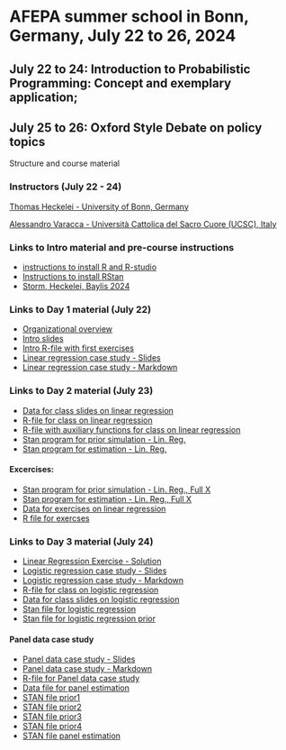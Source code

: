 # AFEPA summer school in Bonn, Germany, July 22 to 26, 2024
## July 22 to 24: Introduction to Probabilistic Programming: Concept and exemplary application;
## July 25 to 26: Oxford Style Debate on policy topics
Structure and course material
### Instructors (July 22 - 24)
[Thomas Heckelei - University of Bonn, Germany](https://www.ilr1.uni-bonn.de/en/research/research-groups/economic_and_agricultural-policy/prof)  

[Alessandro Varacca - Università Cattolica del Sacro Cuore (UCSC), Italy](https://docenti.unicatt.it/ppd2/it/docenti/27208/alessandro-varacca/didattica) 

### Links to Intro material and pre-course instructions
<!--- this is how we can comment things out...here examples from another course on how to link github files and external sites
--->
- [instructions to install R and R-studio](https://rstudio-education.github.io/hopr/starting.html)
- [Instructions to install RStan](https://github.com/stan-dev/rstan/wiki/RStan-Getting-Started)
- [Storm, Heckelei, Baylis 2024](https://doi.org/10.1093/erae/jbae016)
<!--- this is how we can comment things out...here examples from another course on how to link github files and external sites
- [Intro jupyter notebook](https://github.com/agpo-ilr-uni-bonn/PromotionskollegModule6800_2021/blob/main/labIntro.ipynb)
---> 
### Links to Day 1 material (July 22)
- [Organizational overview](https://docs.google.com/presentation/d/10GP9KN9lSPNQNWlHKEpZItidjhj8T4VLckDot2EJI6g/edit?usp=sharing)
- [Intro slides](https://docs.google.com/presentation/d/1m78B0lSyZFZ5Up2ssi_RcxVYxjOzHLCq8CnIROTIEEU/edit?usp=sharing)
- [Intro R-file with first exercises](https://github.com/heckelei/AFEPA2024/blob/main/Intro_Bayes_with_sampling.R)
- [Linear regression case study - Slides](https://github.com/heckelei/AFEPA2024/blob/main/linear_regression_git/linear_regression_slides.pdf)
- [Linear regression case study - Markdown](https://github.com/heckelei/AFEPA2024/blob/main/linear_regression_git/linear_regression.pdf)
### Links to Day 2 material (July 23)
- [Data for class slides on linear regression](https://github.com/heckelei/AFEPA2024/blob/main/linear_regression_git/data_linear_regression.RData)
- [R-file for class on linear regression](https://github.com/heckelei/AFEPA2024/blob/main/linear_regression_git/linear_regression_handout.R)
- [R-file with auxiliary functions for class on linear regression](https://github.com/heckelei/AFEPA2024/blob/main/linear_regression_git/aux_functions.R)
- [Stan program for prior simulation - Lin. Reg.](https://github.com/heckelei/AFEPA2024/blob/main/linear_regression_git/linear_regression_prior.stan)
- [Stan program for estimation - Lin. Reg.](https://github.com/heckelei/AFEPA2024/blob/main/linear_regression_git/linear_regression.stan)
#### Excercises:
- [Stan program for prior simulation - Lin. Reg., Full X](https://github.com/heckelei/AFEPA2024/blob/main/linear_regression_git/linear_regression_prior_X.stan)
- [Stan program for estimation - Lin. Reg., Full X](https://github.com/heckelei/AFEPA2024/blob/main/linear_regression_git/linear_regression_X.stan)
- [Data for exercises on linear regression](https://github.com/heckelei/AFEPA2024/blob/main/dat_reg_logit.RData)
- [R file for exercses](https://github.com/heckelei/AFEPA2024/blob/main/linear_regression_git/linear_regresison_ex.R)
<!---

---> 
### Links to Day 3 material (July 24) 
- [Linear Regression Exercise - Solution](https://github.com/heckelei/AFEPA2024/blob/main/linear_regression_git/linear_regresison_ex_complete.R)
- [Logistic regression case study - Slides](https://github.com/heckelei/AFEPA2024/blob/main/logistic_regression_git/logistic_regression_slides.pdf)
- [Logistic regression case study - Markdown](https://github.com/heckelei/AFEPA2024/blob/main/logistic_regression_git/logistic_regression.pdf)
- [R-file for class on logistic regression](https://github.com/heckelei/AFEPA2024/blob/main/logistic_regression_git/logistic_regression_handout.R)
- [Data for class slides on logistic regression](https://github.com/heckelei/AFEPA2024/blob/main/logistic_regression_git/data_logistic_regression.RData)
- [Stan file for logistic regression](https://github.com/heckelei/AFEPA2024/blob/main/logistic_regression_git/logistic_regression.stan)
- [Stan file for logistic regression prior](https://github.com/heckelei/AFEPA2024/blob/main/logistic_regression_git/logistic_regression_prior.stan)
#### Panel data case study
- [Panel data case study - Slides](https://github.com/heckelei/AFEPA2024/blob/main/panel_data_git/chamberlain_regression_slides.pdf)
- [Panel data case study - Markdown](https://github.com/heckelei/AFEPA2024/blob/main/panel_data_git/chamberlain_regression.pdf)
- [R-file for Panel data case study](https://github.com/heckelei/AFEPA2024/blob/main/panel_data_git/chamberlain_regression_handout.R)
- [Data file for panel estimation](https://github.com/heckelei/AFEPA2024/blob/main/panel_data_git/panel_fadn.csv)
- [STAN file prior1](https://github.com/heckelei/AFEPA2024/blob/main/panel_data_git/chamberlain_regression_prior_1.stan)
- [STAN file prior2](https://github.com/heckelei/AFEPA2024/blob/main/panel_data_git/chamberlain_regression_prior_2.stan)
- [STAN file prior3](https://github.com/heckelei/AFEPA2024/blob/main/panel_data_git/chamberlain_regression_prior_3.stan)
- [STAN file prior4](https://github.com/heckelei/AFEPA2024/blob/main/panel_data_git/chamberlain_regression_prior_4.stan)
- [STAN file panel estimation](https://github.com/heckelei/AFEPA2024/blob/main/panel_data_git/chamberlain_regression.stan)
